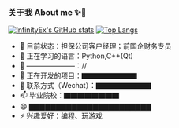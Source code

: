 ### 关于我 About me ✨👋


[![InfinityEx's GitHub stats](https://github-readme-stats.vercel.app/api?username=InfinityEx)](https://github.com/InfinityEx/InfinityEx)
[![Top Langs](https://github-readme-stats.vercel.app/api/top-langs/?username=InfinityEx&layout=compact)](https://github.com/anuraghazra/github-readme-stats)

- 🔭 目前状态：担保公司客户经理；前国企财务专员
- 🌱 正在学习的语言：Python,C++(Qt)
- 👯 ———————：//
- 🤔 正在开发的项目：▇▇▇▇▇▇▇▇
- 💬 联系方式（Wechat）：▇▇▇▇▇▇▇▇
- 📫 毕业院校：▇▇▇▇▇▇▇▇
- 😄 ▇▇▇▇▇▇▇▇▇▇▇▇▇▇▇▇▇▇▇▇▇▇▇
- ⚡ 兴趣爱好：编程、玩游戏
<!--**InfinityEx/InfinityEx** is a ✨ _special_ ✨ repository because its `README.md` (this file) appears on your GitHub profile.-->
